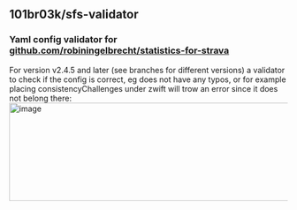 ## 101br03k/sfs-validator

### Yaml config validator for [github.com/robiningelbrecht/statistics-for-strava](https://github.com/robiningelbrecht/statistics-for-strava)

For version v2.4.5 and later (see branches for different versions) a validator to check if the config is correct, eg does not have any typos, or for example placing consistencyChallenges under zwift will trow an error since it does not belong there: 
<img width="673" height="178" alt="image" src="https://github.com/user-attachments/assets/a3c56050-c7c3-4023-90b7-6b472c74dd80" />
